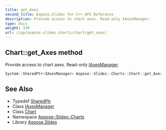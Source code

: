 ```yaml
---
title: get_Axes
second_title: Aspose.Slides for C++ API Reference
description: Provide access to chart axes. Read-only IAxesManager.
type: docs
weight: 339
url: /cpp/aspose.slides.charts/chart/get_axes/
---
```

## Chart::get_Axes method


Provide access to chart axes. Read-only [IAxesManager](../../iaxesmanager/).

```cpp
System::SharedPtr<IAxesManager> Aspose::Slides::Charts::Chart::get_Axes() override
```

## See Also

* Typedef [SharedPtr](../../../system/sharedptr/)
* Class [IAxesManager](../../iaxesmanager/)
* Class [Chart](../)
* Namespace [Aspose::Slides::Charts](../../)
* Library [Aspose.Slides](../../../)
